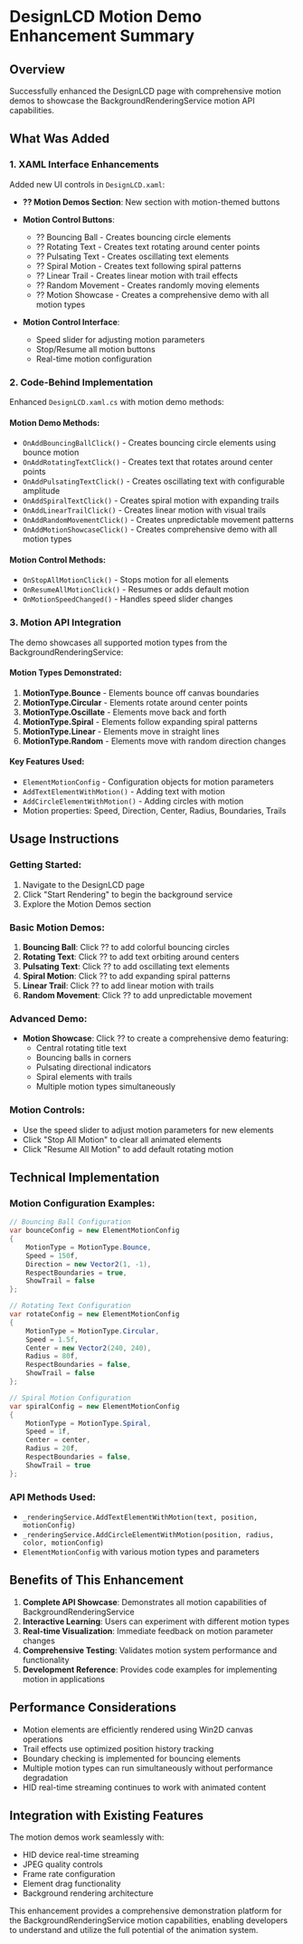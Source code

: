 # DesignLCD Motion Demo Enhancement Summary

## Overview

Successfully enhanced the DesignLCD page with comprehensive motion demos to showcase the BackgroundRenderingService motion API capabilities.

## What Was Added

### 1. XAML Interface Enhancements

Added new UI controls in `DesignLCD.xaml`:

- **?? Motion Demos Section**: New section with motion-themed buttons
- **Motion Control Buttons**:
  - ?? Bouncing Ball - Creates bouncing circle elements
  - ?? Rotating Text - Creates text rotating around center points
  - ?? Pulsating Text - Creates oscillating text elements
  - ?? Spiral Motion - Creates text following spiral patterns
  - ?? Linear Trail - Creates linear motion with trail effects
  - ?? Random Movement - Creates randomly moving elements
  - ?? Motion Showcase - Creates a comprehensive demo with all motion types

- **Motion Control Interface**:
  - Speed slider for adjusting motion parameters
  - Stop/Resume all motion buttons
  - Real-time motion configuration

### 2. Code-Behind Implementation

Enhanced `DesignLCD.xaml.cs` with motion demo methods:

#### Motion Demo Methods:
- `OnAddBouncingBallClick()` - Creates bouncing circle elements using bounce motion
- `OnAddRotatingTextClick()` - Creates text that rotates around center points
- `OnAddPulsatingTextClick()` - Creates oscillating text with configurable amplitude
- `OnAddSpiralTextClick()` - Creates spiral motion with expanding trails
- `OnAddLinearTrailClick()` - Creates linear motion with visual trails
- `OnAddRandomMovementClick()` - Creates unpredictable movement patterns
- `OnAddMotionShowcaseClick()` - Creates comprehensive demo with all motion types

#### Motion Control Methods:
- `OnStopAllMotionClick()` - Stops motion for all elements
- `OnResumeAllMotionClick()` - Resumes or adds default motion
- `OnMotionSpeedChanged()` - Handles speed slider changes

### 3. Motion API Integration

The demo showcases all supported motion types from the BackgroundRenderingService:

#### Motion Types Demonstrated:
1. **MotionType.Bounce** - Elements bounce off canvas boundaries
2. **MotionType.Circular** - Elements rotate around center points
3. **MotionType.Oscillate** - Elements move back and forth
4. **MotionType.Spiral** - Elements follow expanding spiral patterns
5. **MotionType.Linear** - Elements move in straight lines
6. **MotionType.Random** - Elements move with random direction changes

#### Key Features Used:
- `ElementMotionConfig` - Configuration objects for motion parameters
- `AddTextElementWithMotion()` - Adding text with motion
- `AddCircleElementWithMotion()` - Adding circles with motion
- Motion properties: Speed, Direction, Center, Radius, Boundaries, Trails

## Usage Instructions

### Getting Started:
1. Navigate to the DesignLCD page
2. Click "Start Rendering" to begin the background service
3. Explore the Motion Demos section

### Basic Motion Demos:
1. **Bouncing Ball**: Click ?? to add colorful bouncing circles
2. **Rotating Text**: Click ?? to add text orbiting around centers
3. **Pulsating Text**: Click ?? to add oscillating text elements
4. **Spiral Motion**: Click ?? to add expanding spiral patterns
5. **Linear Trail**: Click ?? to add linear motion with trails
6. **Random Movement**: Click ?? to add unpredictable movement

### Advanced Demo:
- **Motion Showcase**: Click ?? to create a comprehensive demo featuring:
  - Central rotating title text
  - Bouncing balls in corners
  - Pulsating directional indicators
  - Spiral elements with trails
  - Multiple motion types simultaneously

### Motion Controls:
- Use the speed slider to adjust motion parameters for new elements
- Click "Stop All Motion" to clear all animated elements
- Click "Resume All Motion" to add default rotating motion

## Technical Implementation

### Motion Configuration Examples:

```csharp
// Bouncing Ball Configuration
var bounceConfig = new ElementMotionConfig
{
    MotionType = MotionType.Bounce,
    Speed = 150f,
    Direction = new Vector2(1, -1),
    RespectBoundaries = true,
    ShowTrail = false
};

// Rotating Text Configuration
var rotateConfig = new ElementMotionConfig
{
    MotionType = MotionType.Circular,
    Speed = 1.5f,
    Center = new Vector2(240, 240),
    Radius = 80f,
    RespectBoundaries = false,
    ShowTrail = false
};

// Spiral Motion Configuration
var spiralConfig = new ElementMotionConfig
{
    MotionType = MotionType.Spiral,
    Speed = 1f,
    Center = center,
    Radius = 20f,
    RespectBoundaries = false,
    ShowTrail = true
};
```

### API Methods Used:
- `_renderingService.AddTextElementWithMotion(text, position, motionConfig)`
- `_renderingService.AddCircleElementWithMotion(position, radius, color, motionConfig)`
- `ElementMotionConfig` with various motion types and parameters

## Benefits of This Enhancement

1. **Complete API Showcase**: Demonstrates all motion capabilities of BackgroundRenderingService
2. **Interactive Learning**: Users can experiment with different motion types
3. **Real-time Visualization**: Immediate feedback on motion parameter changes
4. **Comprehensive Testing**: Validates motion system performance and functionality
5. **Development Reference**: Provides code examples for implementing motion in applications

## Performance Considerations

- Motion elements are efficiently rendered using Win2D canvas operations
- Trail effects use optimized position history tracking
- Boundary checking is implemented for bouncing elements
- Multiple motion types can run simultaneously without performance degradation
- HID real-time streaming continues to work with animated content

## Integration with Existing Features

The motion demos work seamlessly with:
- HID device real-time streaming
- JPEG quality controls
- Frame rate configuration
- Element drag functionality
- Background rendering architecture

This enhancement provides a comprehensive demonstration platform for the BackgroundRenderingService motion capabilities, enabling developers to understand and utilize the full potential of the animation system.